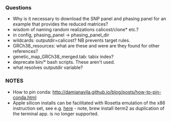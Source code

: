 ### Questions
- Why is it necessary to download the SNP panel and phasing panel for an example that provides the reduced matrices?
- wisdom of naming random realizations calicost/clone* etc.?
- in config, phasing_panel -> phasing_panel_dir
- wildcards: outputdir=calicost? NB prevents target rules.
- GRCh38_resources: what are these and were are they found for other references?
- genetic_map_GRCh38_merged.tab: tabix index?
- deprecate bin/* bash scripts.  These aren't used.
- what resolves outputdir variable?


### NOTES
- How to pin conda: http://damianavila.github.io/blog/posts/how-to-pin-conda.html
- Apple silicon installs can be facilitated with Rosetta emulation of the x86 instruction set, see e.g. [here](https://taylorreiter.github.io/2022-04-05-Managing-multiple-architecture-specific-installations-of-conda-on-apple-M1/) - note, brew install iterm2 as duplication of the terminal app. is no longer supported.
